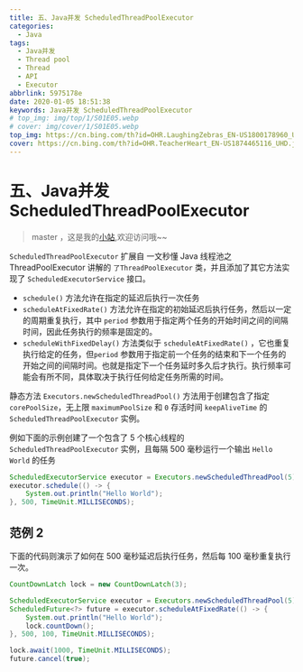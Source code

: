 ```yaml
---
title: 五、Java并发 ScheduledThreadPoolExecutor
categories:
  - Java
tags:
  - Java并发
  - Thread pool
  - Thread
  - API
  - Executor
abbrlink: 5975178e
date: 2020-01-05 18:51:38
keywords: Java并发 ScheduledThreadPoolExecutor
# top_img: img/top/1/S01E05.webp
# cover: img/cover/1/S01E05.webp
top_img: https://cn.bing.com/th?id=OHR.LaughingZebras_EN-US1800178960_UHD.jpg
cover: https://cn.bing.com/th?id=OHR.TeacherHeart_EN-US1874465116_UHD.jpg
---
```

# 五、Java并发 ScheduledThreadPoolExecutor
> master ，这是我的[小站](https://www.tryrun.top),欢迎访问哦~~

`ScheduledThreadPoolExecutor` 扩展自 一文秒懂 Java 线程池之 ThreadPoolExecutor 讲解的 `了ThreadPoolExecutor` 类，并且添加了其它方法实现了 `ScheduledExecutorService` 接口。

- `schedule()` 方法允许在指定的延迟后执行一次任务
- `scheduleAtFixedRate()` 方法允许在指定的初始延迟后执行任务，然后以一定的周期重复执行，其中 `period` 参数用于指定两个任务的开始时间之间的间隔时间，因此任务执行的频率是固定的。
- `scheduleWithFixedDelay()` 方法类似于 `scheduleAtFixedRate()` ，它也重复执行给定的任务，但`period` 参数用于指定前一个任务的结束和下一个任务的开始之间的间隔时间。也就是指定下一个任务延时多久后才执行。执行频率可能会有所不同，具体取决于执行任何给定任务所需的时间。

静态方法 `Executors.newScheduledThreadPool()` 方法用于创建包含了指定 `corePoolSize`，无上限 `maximumPoolSize` 和 `0` 存活时间 `keepAliveTime` 的 `ScheduledThreadPoolExecutor` 实例。

例如下面的示例创建了一个包含了 5 个核心线程的 `ScheduledThreadPoolExecutor` 实例，且每隔 500 毫秒运行一个输出 `Hello World` 的任务

```java
ScheduledExecutorService executor = Executors.newScheduledThreadPool(5);
executor.schedule(() -> {
    System.out.println("Hello World");
}, 500, TimeUnit.MILLISECONDS);
```

## 范例 2

下面的代码则演示了如何在 500 毫秒延迟后执行任务，然后每 100 毫秒重复执行一次。

```java
CountDownLatch lock = new CountDownLatch(3);

ScheduledExecutorService executor = Executors.newScheduledThreadPool(5);
ScheduledFuture<?> future = executor.scheduleAtFixedRate(() -> {
    System.out.println("Hello World");
    lock.countDown();
}, 500, 100, TimeUnit.MILLISECONDS);

lock.await(1000, TimeUnit.MILLISECONDS);
future.cancel(true);
```